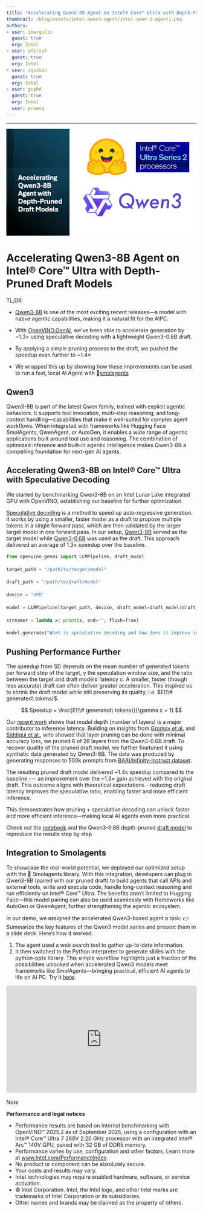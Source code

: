 ```yaml
---
title: "Accelerating Qwen3-8B Agent on Intel® Core™ Ultra with Depth-Pruned Draft Models" 
thumbnail: /blog/assets/intel-qwen3-agent/intel-qwen-3-agent1.png
authors:
- user: imargulis
  guest: true
  org: Intel
- user: ofirzaf
  guest: true
  org: Intel  
- user: sguskin
  guest: true
  org: Intel  
- user: guybd
  guest: true
  org: Intel
  user: pcuenq
---
```

****
![banner image](https://github.com/guybd/blog/blob/main/assets/intel-qwen3-agent/intel-qwen-3-agent1.png)

# Accelerating Qwen3-8B Agent on Intel® Core™ Ultra with Depth-Pruned Draft Models

TL;DR:

-   [Qwen3-8B](https://qwenlm.github.io/blog/qwen3/) is one of the most exciting recent releases—a model with  native agentic capabilities, making it a natural fit for the AIPC.

-   With [OpenVINO.GenAI](https://github.com/openvinotoolkit/openvino.genai), we’ve been able to accelerate generation by ~1.3× using speculative decoding with a lightweight Qwen3-0.6B draft.

-   By applying a simple pruning process to the draft, we pushed the speedup even further to ~1.4×

-   We wrapped this up by showing how these improvements can be used to run a fast, local AI Agent with 🤗[smolagents](https://github.com/huggingface/smolagents)

## Qwen3
Qwen3-8B is part of the latest Qwen family, trained with explicit agentic behaviors. It supports tool invocation, multi-step reasoning, and long-context handling—capabilities that make it well-suited for complex agent workflows. When integrated with frameworks like Hugging Face SmolAgents, QwenAgent, or AutoGen, it enables a wide range of agentic applications built around tool use and reasoning.
The combination of optimized inference and built-in agentic intelligence makes Qwen3-8B a compelling foundation for next-gen AI agents.


## Accelerating Qwen3-8B on Intel® Core™ Ultra with Speculative Decoding

We started by benchmarking Qwen3-8B on an Intel Lunar Lake integrated GPU with OpenVINO, establishing our baseline for further optimization.

[Speculative decoding](https://arxiv.org/abs/2211.17192) is a method to speed up auto-regressive generation. It works by using a smaller, faster model as a draft to propose multiple tokens in a single forward pass, which are then validated by the larger target model in one forward pass. In our setup, [Qwen3-8B](https://huggingface.co/Qwen/Qwen3-8B) served as the target model while [Qwen3-0.6B](https://huggingface.co/Qwen/Qwen3-0.6B) was used as the draft. This approach delivered an average of 1.3× speedup over the baseline.

```python
from openvino_genai import LLMPipeline, draft_model

target_path = "/path/to/target/model"

draft_path = "/path/to/draft/model"

device = "GPU"

model = LLMPipeline(target_path, device, draft_model=draft_model(draft_path, device))

streamer = lambda x: print(x, end="", flush=True)

model.generate("What is speculative decoding and how does it improve inference speed?", max_new_tokens=100, reamer=streamer)
```

## Pushing Performance Further

 The speedup from SD depends on the mean number of generated tokens per forward step of the target, $\gamma$ the speculation window size, and the ratio between the target and draft models' latency $c$. A smaller, faster (though less accurate) draft can often deliver greater acceleration. This inspired us to shrink the draft model while still preserving its quality, i.e. $E(\\# generated\ tokens)$.

$$
Speedup = \frac{E(\\# generated\ tokens)}{\gamma c + 1}
$$

Our [recent work](https://huggingface.co/papers/2411.11055) shows that model depth (number of layers) is a major contributor to inference latency. Building on insights from [Gromov et al.](https://huggingface.co/papers/2403.17887) and [Siddiqui et al.](https://arxiv.org/abs/2407.16286), who showed that layer pruning can be done with minimal accuracy loss, we pruned 6 of 28 layers from the Qwen3-0.6B draft.
To recover quality of the pruned draft model, we further finetuned it using synthetic data generated by Qwen3-8B.
The data was produced by generating responses to 500k prompts from [BAAI/Infinity-Instruct dataset](https://huggingface.co/datasets/BAAI/Infinity-Instruct).

The resulting pruned draft model delivered \~1.4x speedup compared to the baseline --- an improvement over the \~1.3× gain achieved with the original draft. This outcome aligns with theoretical expectations - reducing draft latency improves the speculative ratio, enabling faster and more efficient inference.

This demonstrates how pruning + speculative decoding can unlock faster and more efficient inference—making local AI agents even more practical.

Check out the [notebook](https://github.com/guybd/openvino_notebooks/blob/latest/supplementary_materials/notebooks/qwen-3/qwen3.ipynb) and the Qwen3-0.6B depth-pruned [draft model](https://huggingface.co/OpenVINO/Qwen3-pruned-6L-from-0.6B-int8-ov) to reproduce the results step by step


## Integration to Smolagents

To showcase the real-world potential, we deployed our optimized setup with the 🤗 Smolagents library. With this integration, developers can plug in Qwen3-8B (paired with our pruned draft) to build agents that call APIs and external tools, write and execute code, handle long-context reasoning and run efficiently on Intel® Core™ Ultra.
The benefits aren’t limited to Hugging Face—this model pairing can also be used seamlessly with frameworks like AutoGen or QwenAgent, further strengthening the agentic ecosystem.

In our demo, we assigned the accelerated Qwen3-based agent a task:
 👉 Summarize the key features of the Qwen3 model series and present them in a slide deck.
Here’s how it worked:
1.	The agent used a web search tool to gather up-to-date information.
2.	It then switched to the Python interpreter to generate slides with the python-pptx library.
This simple workflow highlights just a fraction of the possibilities unlocked when accelerated Qwen3 models meet frameworks like SmolAgents—bringing practical, efficient AI agents to life on AI PC. Try it [here](https://github.com/guybd/openvino_notebooks/blob/latest/supplementary_materials/notebooks/qwen-3/smolagents/qwen3_agent.ipynb).

<iframe width="100%" style="aspect-ratio: 16 / 9;"src="https://youtu.be/_ng5jXkN1Qc" title="YouTube video player" frameborder="0" allow="accelerometer; autoplay; clipboard-write; encrypted-media; gyroscope; picture-in-picture" allowfullscreen></iframe>

> [!NOTE]
> **Performance and legal notices**
>
> - Performance results are based on internal benchmarking with OpenVINO™ 2025.2 as of September 2025, using a configuration with an Intel® Core™ Ultra 7 268V 2.20 GHz processor with an integrated Intel® Arc™ 140V GPU, paired with 32 GB of DDR5 memory.
> - Performance varies by use, configuration and other factors. Learn more at www.Intel.com/PerformanceIndex.
> - No product or component can be absolutely secure.
> - Your costs and results may vary.
> - Intel technologies may require enabled hardware, software, or service activation.
> - © Intel Corporation. Intel, the Intel logo, and other Intel marks are trademarks of Intel Corporation or its subsidiaries.
> - Other names and brands may be claimed as the property of others.
